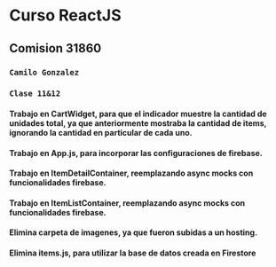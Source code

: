 # Curso ReactJS

## Comision 31860

### `Camilo Gonzalez`
### `Clase 11&12`

#### Trabajo en CartWidget, para que el indicador muestre la cantidad de unidades total, ya que anteriormente mostraba la cantidad de items, ignorando la cantidad en particular de cada uno.
#### Trabajo en App.js, para incorporar las configuraciones de firebase.
#### Trabajo en ItemDetailContainer, reemplazando async mocks con funcionalidades firebase.
#### Trabajo en ItemListContainer, reemplazando async mocks con funcionalidades firebase.
#### Elimina carpeta de imagenes, ya que fueron subidas a un hosting.
#### Elimina items.js, para utilizar la base de datos creada en Firestore